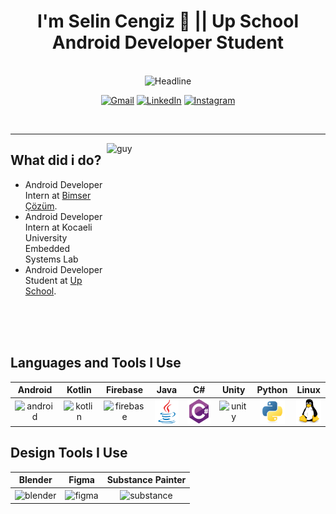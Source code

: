 <h1 align="center"> I'm Selin Cengiz 👋 || Up School Android Developer Student</h1>

<br/>

<div align=center>
  <img src="https://readme-typing-svg.herokuapp.com?size=40&duration=3000&color=30DC72&center=true&vCenter=true&width=800&height=100&lines=I'm+an+Android+Developer;I'm+an+Android+Instructor" alt="Headline" />
</div>

<p align="center">
	<a href="mailto:selincengiz41@gmail.com"><img src="https://img.icons8.com/bubbles/75/000000/gmail.png" alt="Gmail"/></a>
	<a href="https://www.linkedin.com/in/selin-ayten-cengiz/"><img src="https://img.icons8.com/bubbles/75/000000/linkedin.png" alt="LinkedIn"/></a>
	<a href="https://www.instagram.com/seliincengizz/"><img src="https://img.icons8.com/bubbles/75/000000/instagram-new--v2.png" alt="Instagram"/></a>
</p>

<br/>

---

<img align="right" height="250" alt="guy" width="350" src="https://media.tenor.com/IwxGErroyGAAAAAC/engineer-fixed.gif" /> </a>

<h2 align="left">What did i do?</h2>

* Android Developer Intern at [Bimser Çözüm](https://bimser.com/).
* Android Developer Intern at Kocaeli University Embedded Systems Lab
* Android Developer Student at [Up School](https://www.upschool.io/).

<br/>
<br/>
<br/>
<h2 align="left">Languages and Tools I Use</h2>

| Android | Kotlin | Firebase | Java | C# | Unity | Python | Linux |
| :-: | :-: | :-: | :-: | :-: | :-: | :-: | :-: |
|<img align="center" src="https://developer.android.com/images/logos/android.svg" alt="android" width="40" height="40"/>|<img align="center" src="https://www.vectorlogo.zone/logos/kotlinlang/kotlinlang-icon.svg" alt="kotlin" width="40" height="40"/>|<img align="center" src="https://www.vectorlogo.zone/logos/firebase/firebase-icon.svg" alt="firebase" width="40" height="40"/>|<img align="center" src="https://raw.githubusercontent.com/devicons/devicon/master/icons/java/java-original.svg" alt="java" width="40" height="40"/>|<img align="center" src="https://raw.githubusercontent.com/devicons/devicon/master/icons/csharp/csharp-original.svg" alt="csharp" width="40" height="40"/>|<img align="center" src="https://www.vectorlogo.zone/logos/unity3d/unity3d-icon.svg" alt="unity" width="40" height="40"/>|<img align="center" src="https://raw.githubusercontent.com/devicons/devicon/master/icons/python/python-original.svg" alt="python" width="40" height="40"/>|<img align="center" src="https://raw.githubusercontent.com/devicons/devicon/master/icons/linux/linux-original.svg" alt="linux" width="40" height="40"/>|

<h2 align="left">Design Tools I Use</h2>

| Blender | Figma | Substance Painter |
| :-: | :-: | :-: |
|<img align="center" src="https://upload.wikimedia.org/wikipedia/commons/thumb/0/0c/Blender_logo_no_text.svg/2503px-Blender_logo_no_text.svg.png" alt="blender" width="40" height="40"/>|<img align="center" src="https://upload.wikimedia.org/wikipedia/commons/3/33/Figma-logo.svg" alt="figma" width="40" height="40"/>|<img align="center" src="https://cdn.worldvectorlogo.com/logos/substance-painter.svg" alt="substance" width="40" height="40"/>|

